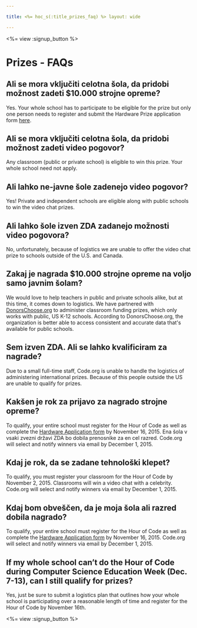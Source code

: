 ```yaml
---

title: <%= hoc_s(:title_prizes_faq) %> layout: wide

---
```


<%= view :signup_button %>

# Prizes - FAQs

## Ali se mora vključiti celotna šola, da pridobi možnost zadeti $10.000 strojne opreme?

Yes. Your whole school has to participate to be eligible for the prize but only one person needs to register and submit the Hardware Prize application form [here](<%= resolve_url('/prizes') %>).

## Ali se mora vključiti celotna šola, da pridobi možnost zadeti video pogovor?

Any classroom (public or private school) is eligible to win this prize. Your whole school need not apply.

## Ali lahko ne-javne šole zadenejo video pogovor?

Yes! Private and independent schools are eligible along with public schools to win the video chat prizes.

## Ali lahko šole izven ZDA zadanejo možnosti video pogovora?

No, unfortunately, because of logistics we are unable to offer the video chat prize to schools outside of the U.S. and Canada.

## Zakaj je nagrada $10.000 strojne opreme na voljo samo javnim šolam?

We would love to help teachers in public and private schools alike, but at this time, it comes down to logistics. We have partnered with [DonorsChoose.org](http://donorschoose.org) to administer classroom funding prizes, which only works with public, US K-12 schools. According to DonorsChoose.org, the organization is better able to access consistent and accurate data that's available for public schools.

## Sem izven ZDA. Ali se lahko kvalificiram za nagrade?

Due to a small full-time staff, Code.org is unable to handle the logistics of administering international prizes. Because of this people outside the US are unable to qualify for prizes.

## Kakšen je rok za prijavo za nagrado strojne opreme?

To qualify, your entire school must register for the Hour of Code as well as complete the [Hardware Application form](<%= resolve_url('/prizes') %>) by November 16, 2015. Ena šola v vsaki zvezni državi ZDA bo dobila prenosnike za en cel razred. Code.org will select and notify winners via email by December 1, 2015.

## Kdaj je rok, da se zadane tehnološki klepet?

To qualify, you must register your classroom for the Hour of Code by November 2, 2015. Classrooms will win a video chat with a celebrity. Code.org will select and notify winners via email by December 1, 2015.

## Kdaj bom obveščen, da je moja šola ali razred dobila nagrado?

To qualify, your entire school must register for the Hour of Code as well as complete the [Hardware Application form](<%= resolve_url('/prizes') %>) by November 16, 2015. Code.org will select and notify winners via email by December 1, 2015.

## If my whole school can’t do the Hour of Code during Computer Science Education Week (Dec. 7-13), can I still qualify for prizes?

Yes, just be sure to submit a logistics plan that outlines how your whole school is participating over a reasonable length of time and register for the Hour of Code by November 16th.

<%= view :signup_button %>